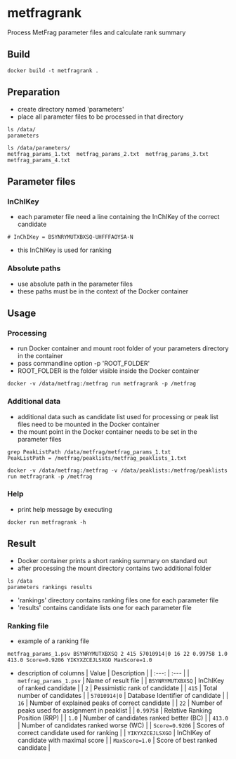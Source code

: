 # metfragrank
Process MetFrag parameter files and calculate rank summary

## Build

```
docker build -t metfragrank .
```

## Preparation

- create directory named 'parameters'
- place all parameter files to be processed in that directory
```
ls /data/
parameters

ls /data/parameters/
metfrag_params_1.txt  metfrag_params_2.txt  metfrag_params_3.txt  metfrag_params_4.txt
```

## Parameter files

### InChIKey

- each parameter file need a line containing the InChIKey of the correct candidate
```
# InChIKey = BSYNRYMUTXBXSQ-UHFFFAOYSA-N
```
- this InChIKey is used for ranking

### Absolute paths

- use absolute path in the parameter files
- these paths must be in the context of the Docker container

## Usage

### Processing

- run Docker container and mount root folder of your parameters directory in the container
- pass commandline option -p 'ROOT_FOLDER' 
- ROOT_FOLDER is the folder visible inside the Docker container
```
docker -v /data/metfrag:/metfrag run metfragrank -p /metfrag 
```

### Additional data

- additional data such as candidate list used for processing or peak list files need to be mounted in the Docker container
- the mount point in the Docker container needs to be set in the parameter files
```
grep PeakListPath /data/metfrag/metfrag_params_1.txt
PeakListPath = /metfrag/peaklists/metfrag_peaklists_1.txt

docker -v /data/metfrag:/metfrag -v /data/peaklists:/metfrag/peaklists run metfragrank -p /metfrag
```

### Help

- print help message by executing
```
docker run metfragrank -h
```

## Result

- Docker container prints a short ranking summary on standard out
- after processing the mount directory contains two additional folder
```
ls /data
parameters rankings results
```
- 'rankings' directory contains ranking files one for each parameter file
- 'results' contains candidate lists one for each parameter file

### Ranking file

- example of a ranking file
```
metfrag_params_1.psv BSYNRYMUTXBXSQ 2 415 57010914|0 16 22 0.99758 1.0 413.0 Score=0.9206 YIKYXZCEJLSXGO MaxScore=1.0
```
- description of columns
| Value                  | Description                                     |
| :---:                  | :---                                            |
| `metfrag_params_1.psv` | Name of result file                             |
| `BSYNRYMUTXBXSQ`       | InChIKey of ranked candidate                    |
| `2`                    | Pessimistic rank of candidate                   |
| `415`                  | Total number of candidates                      |
| `57010914|0`           | Database Identifier of candidate                |
| `16`                   | Number of explained peaks of correct candidate  |
| `22`                   | Number of peaks used for assignment in peaklist |
| `0.99758`              | Relative Ranking Position (RRP)                 |
| `1.0`                  | Number of candidates ranked better (BC)         |
| `413.0`                | Number of candidates ranked worse (WC)          |
| `Score=0.9206`         | Scores of correct candidate used for ranking    |
| `YIKYXZCEJLSXGO`       | InChIKey of candidate with maximal score        |
| `MaxScore=1.0`         | Score of best ranked candidate                  |
```
